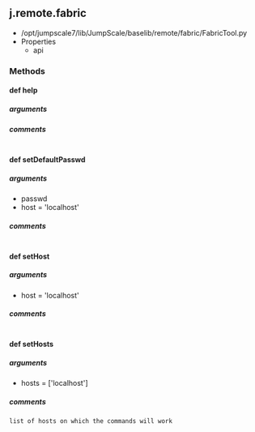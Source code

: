## j.remote.fabric

- /opt/jumpscale7/lib/JumpScale/baselib/remote/fabric/FabricTool.py
- Properties
    - api

### Methods

#### def help 
##### arguments

##### comments

```

```

#### def setDefaultPasswd 
##### arguments

- passwd
- host = 'localhost'

##### comments

```

```

#### def setHost 
##### arguments

- host = 'localhost'

##### comments

```

```

#### def setHosts 
##### arguments

- hosts = ['localhost']

##### comments

```
list of hosts on which the commands will work

```

